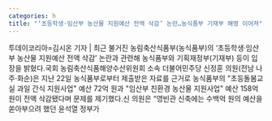 ```yaml
---
categories: h
title: "‘초등학생·임산부 농산물 지원예산 전액 삭감’ 논란…농식품부 기재부 해명 이어져"
---
```

투데이코리아=김시온 기자 | 최근 불거진 농림축산식품부(농식품부)의 ‘초등학생·임산부 농산물 지원예산 전액 삭감’ 논란과 관련해 농식품부와 기획재정부(기재부) 등이 입장을 밝혔다.국회 농림축산식품해양수산위원회 소속 더불어민주당 신정훈 의원(전남 나주·화순)은 지난 22일 농식품부로부터 제출받은 자료를 근거로 농식품부의 "초등돌봄교실 과일 간식 지원사업" 예산 72억 원과 "임산부 친환경 농산물 지원사업" 예산 158억 원이 전액 삭감됐다며 문제를 제기했다.신 의원은 “영빈관 신축에는 수백억 원의 예산을 쏟아부으려 했던 윤석열 정부가